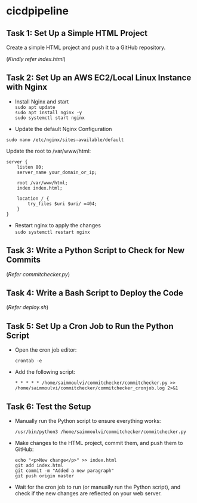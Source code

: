 # cicdpipeline

## Task 1: Set Up a Simple HTML Project   
Create a simple HTML project and push it to a GitHub repository.

(*Kindly refer index.html*)

## Task 2: Set Up an AWS EC2/Local Linux Instance with Nginx

- Install Nginx and start     
`sudo apt update`   
`sudo apt install nginx -y`   
`sudo systemctl start nginx`   

- Update the default Nginx Configuration   

`sudo nano /etc/nginx/sites-available/default`   

Update the root to /var/www/html:

```
server {
    listen 80;
    server_name your_domain_or_ip;

    root /var/www/html;
    index index.html;

    location / {
        try_files $uri $uri/ =404;
    }
}
```

- Restart nginx to apply the changes   
  `sudo systemctl restart nginx`   

## Task 3: Write a Python Script to Check for New Commits

  (*Refer commitchecker.py*)

## Task 4: Write a Bash Script to Deploy the Code

  (*Refer deploy.sh*)

## Task 5: Set Up a Cron Job to Run the Python Script    

- Open the cron job editor:       
  
  `crontab -e`    

- Add the following script:    

   `* * * * * /home/saimmoulvi/commitchecker/commitchecker.py >> /home/saimmoulvi/commitchecker/commitchecker_cronjob.log 2>&1`

## Task 6: Test the Setup     
 - Manually run the Python script to ensure everything works:
   
   `/usr/bin/python3 /home/saimmoulvi/commitchecker/commitchecker.py`
    
 - Make changes to the HTML project, commit them, and push them to GitHub:
   
   ```
   echo "<p>New change</p>" >> index.html
   git add index.html
   git commit -m "Added a new paragraph"
   git push origin master
   ```
 - Wait for the cron job to run (or manually run the Python script), and check if the new changes are reflected on your web server.
